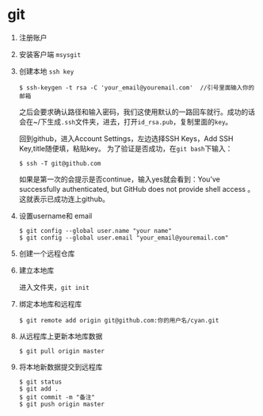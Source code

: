 # git

1. 注册账户

2. 安装客户端 `msysgit`

3. 创建本地 `ssh key`

   ```shell
   $ ssh-keygen -t rsa -C 'your_email@youremail.com'  //引号里面输入你的邮箱
   ```

   之后会要求确认路径和输入密码，我们这使用默认的一路回车就行。成功的话会在~/下生成`.ssh`文件夹，进去，打开`id_rsa.pub`，复制里面的`key`。  

   回到github，进入Account Settings，左边选择SSH Keys，Add SSH Key,title随便填，粘贴key。    为了验证是否成功，在`git bash`下输入：

   ```shell
   $ ssh -T git@github.com
   ```

   如果是第一次的会提示是否continue，输入yes就会看到：You’ve successfully authenticated, but GitHub does not provide shell access 。这就表示已成功连上github。

4. 设置username和 email

   ```shell
   $ git config --global user.name "your name"
   $ git config --global user.email "your_email@youremail.com"
   ```

5. 创建一个远程仓库

6. 建立本地库  

   进入文件夹，`git init`

7. 绑定本地库和远程库

   ```shell
   $ git remote add origin git@github.com:你的用户名/cyan.git
   ```

8. 从远程库上更新本地库数据 

   ```
   $ git pull origin master
   ```

9. 将本地新数据提交到远程库

   ```shell
   $ git status
   $ git add .
   $ git commit -m "备注"
   $ git push origin master
   ```

   ​

   ​

   ​